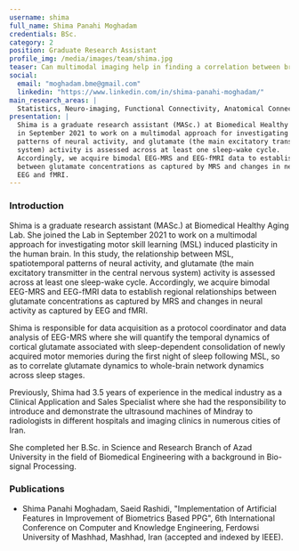 ```yaml
---
username: shima
full_name: Shima Panahi Moghadam
credentials: BSc.
category: 2
position: Graduate Research Assistant
profile_img: /media/images/team/shima.jpg
teaser: Can multimodal imaging help in finding a correlation between brain dynamics and circadian glutamate variations induced by a Motor Skill Learning task?
social:
  email: "moghadam.bme@gmail.com"
  linkedin: "https://www.linkedin.com/in/shima-panahi-moghadam/"
main_research_areas: |
  Statistics, Neuro-imaging, Functional Connectivity, Anatomical Connectivity
presentation: |
  Shima is a graduate research assistant (MASc.) at Biomedical Healthy Aging Lab. She joined the Lab
  in September 2021 to work on a multimodal approach for investigating motor skill learning (MSL) induced plasticity in the human brain. In this study, the relationship between MSL, spatiotemporal
  patterns of neural activity, and glutamate (the main excitatory transmitter in the central nervous
  system) activity is assessed across at least one sleep-wake cycle.
  Accordingly, we acquire bimodal EEG-MRS and EEG-fMRI data to establish regional relationships
  between glutamate concentrations as captured by MRS and changes in neural activity as captured by
  EEG and fMRI.
---
```


### Introduction

Shima is a graduate research assistant (MASc.) at Biomedical Healthy Aging Lab. She joined the Lab
in September 2021 to work on a multimodal approach for investigating motor skill learning (MSL) induced plasticity in the human brain. In this study, the relationship between MSL, spatiotemporal
patterns of neural activity, and glutamate (the main excitatory transmitter in the central nervous
system) activity is assessed across at least one sleep-wake cycle.
Accordingly, we acquire bimodal EEG-MRS and EEG-fMRI data to establish regional relationships
between glutamate concentrations as captured by MRS and changes in neural activity as captured by
EEG and fMRI.

Shima is responsible for data acquisition as a protocol coordinator and data analysis of EEG-MRS where
she will quantify the temporal dynamics of cortical glutamate associated with sleep-dependent
consolidation of newly acquired motor memories during the first night of sleep following MSL, so as to
correlate glutamate dynamics to whole-brain network dynamics across sleep stages.

Previously, Shima had 3.5 years of experience in the medical industry as a Clinical Application and
Sales Specialist where she had the responsibility to introduce and demonstrate the ultrasound machines
of Mindray to radiologists in different hospitals and imaging clinics in numerous cities of Iran.

She completed her B.Sc. in Science and Research Branch of Azad University in the field of Biomedical
Engineering with a background in Bio-signal Processing.

### Publications

- Shima Panahi Moghadam, Saeid Rashidi, "Implementation of Artificial Features in Improvement of Biometrics Based PPG", 6th International Conference on Computer and Knowledge Engineering,
  Ferdowsi University of Mashhad, Mashhad, Iran (accepted and indexed by IEEE).
